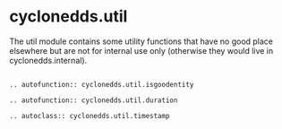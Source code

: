 # cyclonedds.util

The util module contains some utility functions that have no good place elsewhere but are not for internal use only (otherwise they would live in cyclonedds.internal).


```{eval-rst}

.. autofunction:: cyclonedds.util.isgoodentity

.. autofunction:: cyclonedds.util.duration

.. autoclass:: cyclonedds.util.timestamp
```
